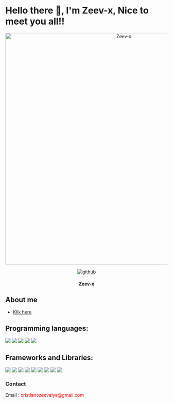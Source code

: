 # Hello there 👋, I'm Zeev-x, Nice to meet you all!!

<script src="https://zeev-x.github.io/js/clock.js"></script>
<div align="center">
<img src="https://telegra.ph/file/5fcd1f41c8be2ca186a40.jpg" alt="Zeev-x" width="720" />
<p align="center">
  <a href="https://github.com/Zeev-x"><img title="github" src="https://img.shields.io/badge/Github-Zeev-red.svg?style=for-the-badge&logo=github" /></a>
  <h4 align="center">
  <a href="https://zeev-x.github.io/zee/">Zeev-x</a>
</h4>
</p>
</div>

## About me
* [Klik here](https://zeev-x.github.io/js)
## Programming languages:

<p>

  <img src="https://img.shields.io/badge/HTML5-E34F26?style=for-the-badge&logo=html5&logoColor=white" />

  <img src="https://img.shields.io/badge/CSS3-1572B6?style=for-the-badge&logo=css3&logoColor=white" />

  <img src="https://img.shields.io/badge/JavaScript-323330?style=for-the-badge&logo=javascript&logoColor=F7DF1E" />


  <img src="https://img.shields.io/badge/PHP-777BB4?style=for-the-badge&logo=php&logoColor=white" />


  <img src="https://img.shields.io/badge/json-5E5C5C?style=for-the-badge&logo=json&logoColor=white" />

</p>

## Frameworks and Libraries:
<p>

  <img src="https://img.shields.io/badge/React_Native-20232A?style=for-the-badge&logo=react&logoColor=61DAFB" />

  <img src="https://img.shields.io/badge/Node.js-339933?style=for-the-badge&logo=nodedotjs&logoColor=white" />


  <img src="https://img.shields.io/badge/React-20232A?style=for-the-badge&logo=react&logoColor=61DAFB" />


  <img src="https://img.shields.io/badge/Vue.js-35495E?style=for-the-badge&logo=vuedotjs&logoColor=4FC08D" />

  <img src="https://img.shields.io/badge/Angular-DD0031?style=for-the-badge&logo=angular&logoColor=white" />

  <img src="https://img.shields.io/badge/AngularJS-E23237?style=for-the-badge&logo=angularjs&logoColor=white" />

  <img src="https://img.shields.io/badge/Bootstrap-563D7C?style=for-the-badge&logo=bootstrap&logoColor=white" />

  <img src="https://img.shields.io/badge/Tailwind_CSS-38B2AC?style=for-the-badge&logo=tailwind-css&logoColor=white" />

  <img src="https://img.shields.io/badge/jQuery-0769AD?style=for-the-badge&logo=jquery&logoColor=white" />

</p>

### Contact

<p>Email : <a style="text-decoration: none; color: red;" href="mailto: cristianozeevalya@gmail.com">cristianozeevalya@gmail.com</a></p>

<!---
Zeev-x/Zeev-x is a ✨ special ✨ repository because its `README.md` (this file) appears on your GitHub profile.
You can click the Preview link to take a look at your changes.
--->
